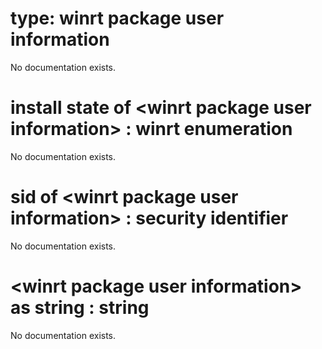 # type: winrt package user information

No documentation exists.

# install state of &lt;winrt package user information&gt; : winrt enumeration

No documentation exists.

# sid of &lt;winrt package user information&gt; : security identifier

No documentation exists.

# &lt;winrt package user information&gt; as string : string

No documentation exists.
